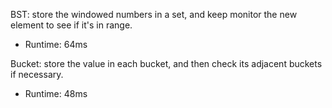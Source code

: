 BST: store the windowed numbers in a set, and keep monitor the new element to see if it's in range.

* Runtime: 64ms

Bucket: store the value in each bucket, and then check its adjacent buckets if necessary.

* Runtime: 48ms